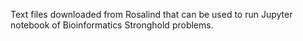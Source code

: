 Text files downloaded from Rosalind that can be used to run Jupyter notebook of Bioinformatics Stronghold problems.
